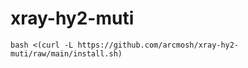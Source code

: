 # xray-hy2-muti

```
bash <(curl -L https://github.com/arcmosh/xray-hy2-muti/raw/main/install.sh)
```
